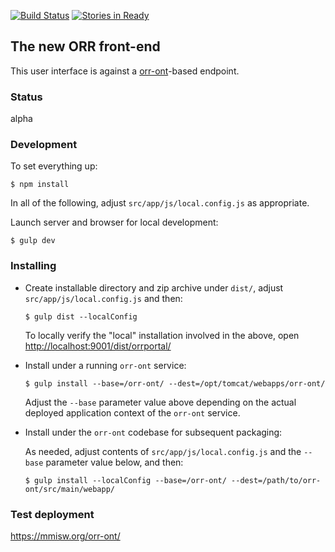 [![Build Status](https://travis-ci.org/mmisw/orr-portal.svg)](https://travis-ci.org/mmisw/orr-portal)
[![Stories in Ready](https://badge.waffle.io/mmisw/orr-portal.svg?label=ready&title=Ready)](http://waffle.io/mmisw/orr-portal)

## The new ORR front-end

This user interface is against a
[orr-ont](https://github.com/mmisw/orr-ont)-based endpoint.

### Status

alpha


### Development

To set everything up:

```shell
$ npm install
```

In all of the following, adjust `src/app/js/local.config.js` as appropriate.

Launch server and browser for local development:

```shell
$ gulp dev
```

### Installing

- Create installable directory and zip archive under `dist/`,
  adjust `src/app/js/local.config.js` and then:

    ```shell
    $ gulp dist --localConfig
    ```

    To locally verify the "local" installation involved in the above,
    open [http://localhost:9001/dist/orrportal/](http://localhost:9001/dist/orrportal/)


- Install under a running `orr-ont` service:

    ```shell
    $ gulp install --base=/orr-ont/ --dest=/opt/tomcat/webapps/orr-ont/
    ```

    Adjust the `--base` parameter value above depending on the actual
    deployed application context of the `orr-ont` service.


- Install under the `orr-ont` codebase for subsequent packaging:

    As needed, adjust contents of `src/app/js/local.config.js`
    and the `--base` parameter value below, and then:

    ```shell
    $ gulp install --localConfig --base=/orr-ont/ --dest=/path/to/orr-ont/src/main/webapp/
    ```

### Test deployment

https://mmisw.org/orr-ont/
